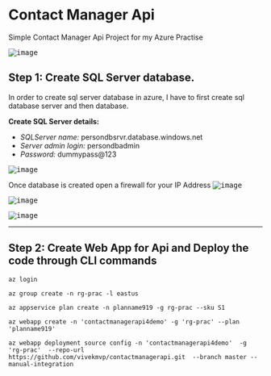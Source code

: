# Contact Manager Api
Simple Contact Manager Api Project for my Azure Practise

<kbd>![image](https://user-images.githubusercontent.com/30829678/214918257-51b8a918-2a64-40e8-a3ec-fb74f6cc6dc6.png)</kbd>


## Step 1: Create SQL Server database.
In order to create sql server database in azure, I have to first create sql database server and then database.

**Create SQL Server details:**
- *SQLServer name:* persondbsrvr.database.windows.net
- *Server admin login:* persondbadmin
- *Password:* dummypass@123

<kbd>![image](https://user-images.githubusercontent.com/30829678/214920829-3732c38d-3506-4c59-9c75-93531c11d818.png)</kbd>

Once database is created open a firewall for your IP Address
<kbd>![image](https://user-images.githubusercontent.com/30829678/214922078-909609b0-77d2-4caa-acf4-3045edee5496.png)</kbd>

<kbd>![image](https://user-images.githubusercontent.com/30829678/214922561-0daad3ed-b450-4e41-9ff6-bf120e09c91d.png)</kbd>

<kbd>![image](https://user-images.githubusercontent.com/30829678/214923120-3bbb3f40-0003-48fc-baa4-dbb2d6bd4ccb.png)</kbd>

-----

## Step 2: Create Web App for Api and Deploy the code through CLI commands

```
az login

az group create -n rg-prac -l eastus

az appservice plan create -n planname919 -g rg-prac --sku S1 

az webapp create -n 'contactmanagerapi4demo' -g 'rg-prac' --plan 'planname919'

az webapp deployment source config -n 'contactmanagerapi4demo'  -g 'rg-prac'  --repo-url https://github.com/vivekmvp/contactmanagerapi.git  --branch master --manual-integration
```


